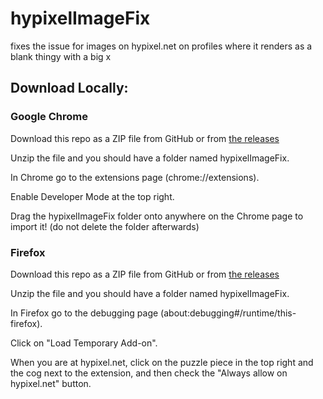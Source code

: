 # hypixelImageFix

fixes the issue for images on hypixel.net on profiles where it renders as a blank thingy with a big x


## Download Locally:
### Google Chrome
Download this repo as a ZIP file from GitHub or from [the releases](https://github.com/AmazTING/hypixelImageFix/releases/tag/1.0.0)

Unzip the file and you should have a folder named hypixelImageFix.

In Chrome go to the extensions page (chrome://extensions).

Enable Developer Mode at the top right.

Drag the hypixelImageFix folder onto anywhere on the Chrome page to import it! (do not delete the folder afterwards)

### Firefox
Download this repo as a ZIP file from GitHub or from [the releases](https://github.com/AmazTING/hypixelImageFix/releases/tag/1.0.0)

Unzip the file and you should have a folder named hypixelImageFix.

In Firefox go to the debugging page (about:debugging#/runtime/this-firefox).

Click on "Load Temporary Add-on".

When you are at hypixel.net, click on the puzzle piece in the top right and the cog next to the extension, and then check the "Always allow on hypixel.net" button.
